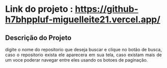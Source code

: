 # Link do projeto : https://github-h7bhppluf-miguelleite21.vercel.app/

## Descrição do Projeto <br/>

<p align="justify"> digite o nome do repositorio que deseja buscar e clique no botão de busca, caso o repositorio exista ele aparecera em sua tela, caso existam mais de um voce poderar navegar entre eles usando os botoes de paginação. </p>
